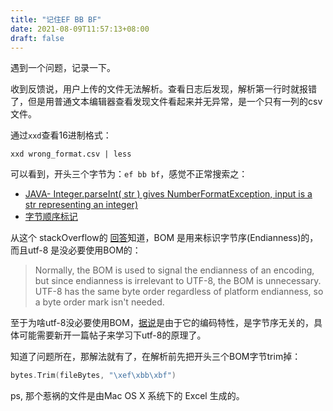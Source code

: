 ```yaml
---
title: "记住EF BB BF"
date: 2021-08-09T11:57:13+08:00
draft: false
---
```


遇到一个问题，记录一下。

收到反馈说，用户上传的文件无法解析。查看日志后发现，解析第一行时就报错了，但是用普通文本编辑器查看发现文件看起来并无异常，是一个只有一列的csv文件。

通过`xxd`查看16进制格式：

```
xxd wrong_format.csv | less
```

可以看到，开头三个字节为：`ef bb bf`，感觉不正常搜索之：

- [JAVA- Integer.parseInt( str ) gives NumberFormatException, input is a str representing an integer)](https://stackoverflow.com/questions/60770180/java-integer-parseint-str-gives-numberformatexception-input-is-a-str-repres)
- [字节顺序标记](https://zh.wikipedia.org/wiki/%E4%BD%8D%E5%85%83%E7%B5%84%E9%A0%86%E5%BA%8F%E8%A8%98%E8%99%9F)

从这个 stackOverflow的 [回答](https://stackoverflow.com/a/2223926/1543462)知道，BOM 是用来标识字节序(Endianness)的，而且utf-8 是没必要使用BOM的：

> Normally, the BOM is used to signal the endianness of an encoding, but since endianness is irrelevant to UTF-8, the BOM is unnecessary. UTF-8 has the same byte order regardless of platform endianness, so a byte order mark isn't needed.

至于为啥utf-8没必要使用BOM，[据说](https://www.zhihu.com/question/20167122/answer/103632765)是由于它的编码特性，是字节序无关的，具体可能需要新开一篇帖子来学习下utf-8的原理了。

知道了问题所在，那解法就有了，在解析前先把开头三个BOM字节trim掉：

```go
bytes.Trim(fileBytes, "\xef\xbb\xbf")
```

ps, 那个惹祸的文件是由Mac OS X 系统下的 Excel 生成的。
